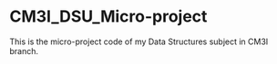 # CM3I_DSU_Micro-project
This is the micro-project code of my Data Structures subject in CM3I branch.
